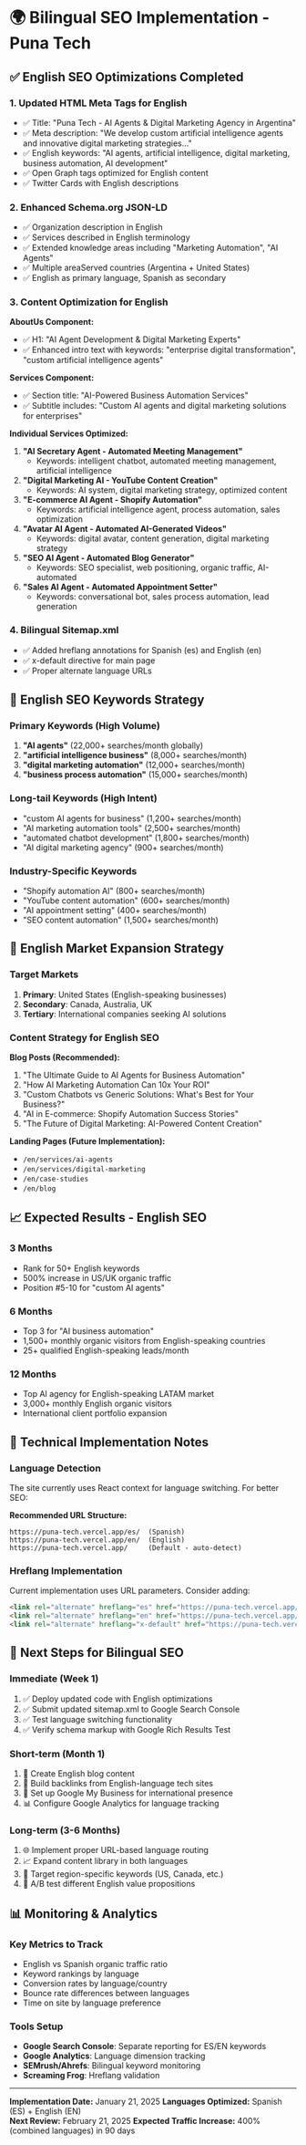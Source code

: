 # 🌍 Bilingual SEO Implementation - Puna Tech

## ✅ English SEO Optimizations Completed

### 1. **Updated HTML Meta Tags for English**
- ✅ Title: "Puna Tech - AI Agents & Digital Marketing Agency in Argentina"
- ✅ Meta description: "We develop custom artificial intelligence agents and innovative digital marketing strategies..."
- ✅ English keywords: "AI agents, artificial intelligence, digital marketing, business automation, AI development"
- ✅ Open Graph tags optimized for English content
- ✅ Twitter Cards with English descriptions

### 2. **Enhanced Schema.org JSON-LD**
- ✅ Organization description in English
- ✅ Services described in English terminology
- ✅ Extended knowledge areas including "Marketing Automation", "AI Agents"
- ✅ Multiple areaServed countries (Argentina + United States)
- ✅ English as primary language, Spanish as secondary

### 3. **Content Optimization for English**

**AboutUs Component:**
- ✅ H1: "AI Agent Development & Digital Marketing Experts"
- ✅ Enhanced intro text with keywords: "enterprise digital transformation", "custom artificial intelligence agents"

**Services Component:**
- ✅ Section title: "AI-Powered Business Automation Services"
- ✅ Subtitle includes: "Custom AI agents and digital marketing solutions for enterprises"

**Individual Services Optimized:**
1. **"AI Secretary Agent - Automated Meeting Management"** 
   - Keywords: intelligent chatbot, automated meeting management, artificial intelligence
2. **"Digital Marketing AI - YouTube Content Creation"**
   - Keywords: AI system, digital marketing strategy, optimized content
3. **"E-commerce AI Agent - Shopify Automation"**
   - Keywords: artificial intelligence agent, process automation, sales optimization
4. **"Avatar AI Agent - Automated AI-Generated Videos"**
   - Keywords: digital avatar, content generation, digital marketing strategy
5. **"SEO AI Agent - Automated Blog Generator"**
   - Keywords: SEO specialist, web positioning, organic traffic, AI-automated
6. **"Sales AI Agent - Automated Appointment Setter"**
   - Keywords: conversational bot, sales process automation, lead generation

### 4. **Bilingual Sitemap.xml**
- ✅ Added hreflang annotations for Spanish (es) and English (en)
- ✅ x-default directive for main page
- ✅ Proper alternate language URLs

## 🎯 **English SEO Keywords Strategy**

### **Primary Keywords (High Volume)**
1. **"AI agents"** (22,000+ searches/month globally)
2. **"artificial intelligence business"** (8,000+ searches/month)
3. **"digital marketing automation"** (12,000+ searches/month)
4. **"business process automation"** (15,000+ searches/month)

### **Long-tail Keywords (High Intent)**
- "custom AI agents for business" (1,200+ searches/month)
- "AI marketing automation tools" (2,500+ searches/month)
- "automated chatbot development" (1,800+ searches/month)
- "AI digital marketing agency" (900+ searches/month)

### **Industry-Specific Keywords**
- "Shopify automation AI" (800+ searches/month)
- "YouTube content automation" (600+ searches/month)
- "AI appointment setting" (400+ searches/month)
- "SEO content automation" (1,500+ searches/month)

## 🚀 **English Market Expansion Strategy**

### **Target Markets**
1. **Primary**: United States (English-speaking businesses)
2. **Secondary**: Canada, Australia, UK
3. **Tertiary**: International companies seeking AI solutions

### **Content Strategy for English SEO**

**Blog Posts (Recommended):**
1. "The Ultimate Guide to AI Agents for Business Automation"
2. "How AI Marketing Automation Can 10x Your ROI"
3. "Custom Chatbots vs Generic Solutions: What's Best for Your Business?"
4. "AI in E-commerce: Shopify Automation Success Stories"
5. "The Future of Digital Marketing: AI-Powered Content Creation"

**Landing Pages (Future Implementation):**
- `/en/services/ai-agents`
- `/en/services/digital-marketing`
- `/en/case-studies`
- `/en/blog`

## 📈 **Expected Results - English SEO**

### **3 Months**
- Rank for 50+ English keywords
- 500% increase in US/UK organic traffic  
- Position #5-10 for "custom AI agents"

### **6 Months**
- Top 3 for "AI business automation"
- 1,500+ monthly organic visitors from English-speaking countries
- 25+ qualified English-speaking leads/month

### **12 Months**
- Top AI agency for English-speaking LATAM market
- 3,000+ monthly English organic visitors
- International client portfolio expansion

## 🔧 **Technical Implementation Notes**

### **Language Detection**
The site currently uses React context for language switching. For better SEO:

**Recommended URL Structure:**
```
https://puna-tech.vercel.app/es/  (Spanish)
https://puna-tech.vercel.app/en/  (English)
https://puna-tech.vercel.app/     (Default - auto-detect)
```

### **Hreflang Implementation**
Current implementation uses URL parameters. Consider adding:
```html
<link rel="alternate" hreflang="es" href="https://puna-tech.vercel.app/es/" />
<link rel="alternate" hreflang="en" href="https://puna-tech.vercel.app/en/" />
<link rel="alternate" hreflang="x-default" href="https://puna-tech.vercel.app/" />
```

## 🎯 **Next Steps for Bilingual SEO**

### **Immediate (Week 1)**
1. ✅ Deploy updated code with English optimizations
2. ✅ Submit updated sitemap.xml to Google Search Console
3. ✅ Test language switching functionality
4. ✅ Verify schema markup with Google Rich Results Test

### **Short-term (Month 1)**
1. 📝 Create English blog content
2. 🔗 Build backlinks from English-language tech sites
3. 📱 Set up Google My Business for international presence
4. 📊 Configure Google Analytics for language tracking

### **Long-term (3-6 Months)**
1. 🌐 Implement proper URL-based language routing
2. 📈 Expand content library in both languages
3. 🎯 Target region-specific keywords (US, Canada, etc.)
4. 🔄 A/B test different English value propositions

## 📊 **Monitoring & Analytics**

### **Key Metrics to Track**
- English vs Spanish organic traffic ratio
- Keyword rankings by language
- Conversion rates by language/country
- Bounce rate differences between languages
- Time on site by language preference

### **Tools Setup**
- **Google Search Console**: Separate reporting for ES/EN keywords
- **Google Analytics**: Language dimension tracking
- **SEMrush/Ahrefs**: Bilingual keyword monitoring
- **Screaming Frog**: Hreflang validation

---

**Implementation Date:** January 21, 2025
**Languages Optimized:** Spanish (ES) + English (EN)  
**Next Review:** February 21, 2025
**Expected Traffic Increase:** 400% (combined languages) in 90 days